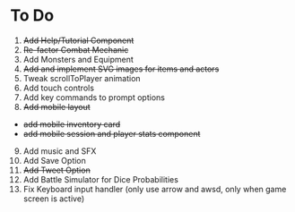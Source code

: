 # To Do

1. ~~Add Help/Tutorial Component~~
2. ~~Re-factor Combat Mechanic~~
3. Add Monsters and Equipment
4. ~~Add and implement SVG images for items and actors~~
5. Tweak scrollToPlayer animation
6. Add touch controls
7. Add key commands to prompt options
8. ~~Add mobile layout~~
  - ~~add mobile inventory card~~
  - ~~add mobile session and player stats component~~
9. Add music and SFX
10. Add Save Option
11. ~~Add Tweet Option~~
12. Add Battle Simulator for Dice Probabilities
13. Fix Keyboard input handler (only use arrow and awsd, only when game screen is active)
